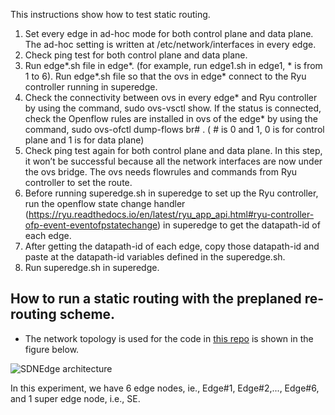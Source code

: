 This instructions show how to test static routing.

1)	Set every edge in ad-hoc mode for both control plane and data plane. The ad-hoc setting is written at /etc/network/interfaces in every edge.
2)	Check ping test for both control plane and data plane.
3)	Run edge*.sh file in edge*.  (for example, run edge1.sh in edge1, * is  from 1 to 6). Run edge*.sh file so that the ovs in edge* connect to the Ryu controller running in superedge.
4)	Check the connectivity between ovs in every edge* and Ryu controller by using the command, sudo ovs-vsctl show. If the status is connected, check the Openflow rules are installed in ovs of the edge* by using the command, sudo ovs-ofctl dump-flows br# . ( # is 0 and 1, 0 is for control plane and 1 is for data plane)
5)	Check ping test again for both control plane and data plane. In this step, it won’t be successful because all the network interfaces are now under the ovs bridge. The ovs needs flowrules and commands from Ryu controller to set the route.
6)	Before running superedge.sh in superedge to set up the Ryu controller, run the openflow state change handler (https://ryu.readthedocs.io/en/latest/ryu_app_api.html#ryu-controller-ofp-event-eventofpstatechange) in superedge to get the datapath-id of each edge.
7)	After getting the datapath-id of each edge, copy those datapath-id and paste at the datapath-id variables defined in the superedge.sh. 
8)	Run superedge.sh in superedge.

## How to run a static routing with the preplaned re-routing scheme.
* The network topology is used for the code in [this repo](https://github.com/TNatapon/Privacy_SDN_Edge_IoT/tree/main/flowrules) is shown in the figure below. 
 
 ![SDNEdge architecture](https://github.com/TNatapon/Privacy_SDN_Edge_IoT/blob/main/PlanB/Figure_Readme/SADEdge-Topology.png) 
 
 In this experiment, we have 6 edge nodes, ie., Edge\#1, Edge\#2,..., Edge\#6, and 1 super edge node, i.e., SE.